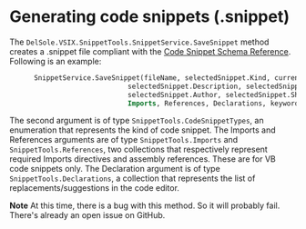 # Generating code snippets (.snippet)

The `DelSole.VSIX.SnippetTools.SnippetService.SaveSnippet` method creates a .snippet file compliant with the [Code Snippet Schema Reference](https://msdn.microsoft.com/en-us/library/ms171418.aspx).
Following is an example:

  ```vb
        SnippetService.SaveSnippet(fileName, selectedSnippet.Kind, currentLang, selectedSnippet.Title,
                               selectedSnippet.Description, selectedSnippet.HelpUrl,
                               selectedSnippet.Author, selectedSnippet.Shortcut, editControl1.Text,
                               Imports, References, Declarations, keywords)
 ```
 The second argument is of type `SnippetTools.CodeSnippetTypes`, an enumeration that represents the kind of code snippet. The Imports and References arguments are of type `SnippetTools.Imports` and `SnippetTools.References`, two collections that
 respectively represent required Imports directives and assembly references. These are for VB code snippets only. 
 The Declaration argument is of type `SnippetTools.Declarations`, a collection that represents the list of replacements/suggestions in the code editor.
 
 **Note** At this time, there is a bug with this method. So it will probably fail. There's already an open issue on GitHub.
